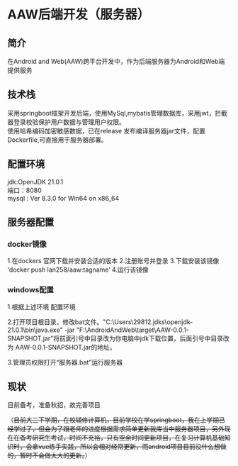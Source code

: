 
# AAW后端开发（服务器）

## 简介
在Android and Web(AAW)跨平台开发中，作为后端服务器为Android和Web端提供服务  

## 技术栈
采用springboot框架开发后端，使用MySql,mybatis管理数据库，采用jwt，拦截器登录校验保护用户数据与管理用户权限。  
使用哈希编码加密敏感数据，已在release 发布编译服务器jar文件，配置Dockerfile,可直接用于服务器部署。

## 配置环境
jdk:OpenJDK 21.0.1  
端口：8080  
mysql : Ver 8.3.0 for Win64 on x86_64

## 服务器配置

### docker镜像
1.在dockers 官网下载并安装合适的版本
2.注册账号并登录
3.下载安装该镜像 ‘docker push lan258/aaw:tagname’
4.运行该镜像

### windows配置
1.根据上述环境 配置环境  

2.打开项目根目录，修改bat文件。"C:\Users\29812\.jdks\openjdk-21.0.1\bin\java.exe" -jar "F:\AndroidAndWeb\target\AAW-0.0.1-SNAPSHOT.jar"将前面引号中目录改为你电脑中jdk下载位置，后面引号中目录改为  AAW-0.0.1-SNAPSHOT.jar的地址。

3.管理员权限打开“服务器.bat”运行服务器

## 现状
目前备考，准备秋招，故完善项目  

（<del>目前大三下学期，在校辅修计算机，目前学校在学springboot，我在上学期已经学过了，但会为了跟老师的进度根据需求简单更新我库当中服务器项目，另外现在在备考研究生考试，时间不充裕，只有空余时间更新项目，在复习计算机基础知识时，会拿vue练手实践，所以会相对经常更新，而android项目目前没什么想做的，暂时不会做太大的更新。</del>）

